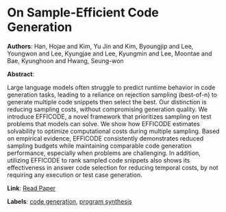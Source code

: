 # On Sample-Efficient Code Generation

**Authors**: Han, Hojae and Kim, Yu Jin and Kim, Byoungjip and Lee, Youngwon and Lee, Kyungjae and Lee, Kyungmin and Lee, Moontae and Bae, Kyunghoon and Hwang, Seung-won

**Abstract**:

Large language models often struggle to predict runtime behavior in code generation tasks, leading to a reliance on rejection sampling (best-of-n) to generate multiple code snippets then select the best. Our distinction is reducing sampling costs, without compromising generation quality. We introduce EFFICODE, a novel framework that prioritizes sampling on test problems that models can solve. We show how EFFICODE estimates solvability to optimize computational costs during multiple sampling. Based on empirical evidence, EFFICODE consistently demonstrates reduced sampling budgets while maintaining comparable code generation performance, especially when problems are challenging. In addition, utilizing EFFICODE to rank sampled code snippets also shows its effectiveness in answer code selection for reducing temporal costs, by not requiring any execution or test case generation.

**Link**: [Read Paper](https://doi.org/10.18653/v1/2023.emnlp-industry.73)

**Labels**: [code generation](../../labels/code_generation.md), [program synthesis](../../labels/program_synthesis.md)
